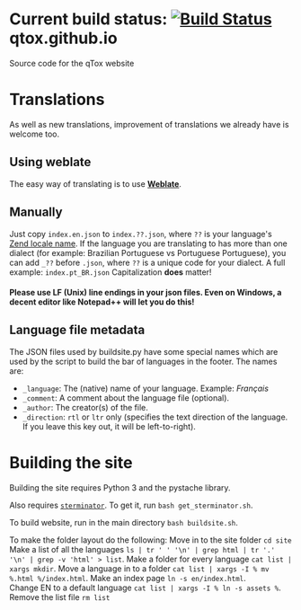 **Current build status:**
[![Build Status](https://travis-ci.org/qTox/qTox-Website.svg?branch=master)](https://travis-ci.org/qTox/qTox-Website)
qtox.github.io
==================

Source code for the qTox website

Translations
============

As well as new translations, improvement of translations we already have is
welcome too.

## Using weblate

The easy way of translating is to use [**Weblate**].

## Manually

Just copy ``index.en.json`` to ``index.??.json``, where ``??`` is your
language's [Zend locale name]. If the language you are translating to has more
than one dialect (for example: Brazilian Portuguese vs Portuguese Portuguese),
you can add ``_??`` before ``.json``, where ``??`` is a unique code for your
dialect. A full example: ``index.pt_BR.json`` Capitalization **does** matter!

#### Please **use LF (Unix) line endings in your json files**. Even on Windows, a decent editor like Notepad++ will let you do this!

Language file metadata
----------------------

The JSON files used by buildsite.py have some special names which are used by
the script to build the bar of languages in the footer. The names are:

- ``_language``: The (native) name of your language. Example: *Français*
- ``_comment``: A comment about the language file (optional).
- ``_author``: The creator(s) of the file.
- ``_direction``: ``rtl`` or ``ltr`` only (specifies the text direction of the
  language. If you leave this key out, it will be left-to-right).


Building the site
=================

Building the site requires Python 3 and the pystache library.

Also requires [`sterminator`]. To get it, run `bash get_sterminator.sh`.

To build website, run in the main directory ``bash buildsite.sh``.


To make the folder layout do the following:
Move in to the site folder ``cd site``
Make a list of all the languages ``ls | tr ' ' '\n' | grep html | tr '.' '\n' | grep -v 'html' > list``.
Make a folder for every language ``cat list | xargs mkdir``.
Move a language in to a folder ``cat list | xargs -I % mv %.html %/index.html``.
Make an index page ``ln -s en/index.html``.
<br/>
Change EN to a default language ``cat list | xargs -I % ln -s assets %``.
<br/>
Remove the list file ``rm list``


[`sterminator`]: https://github.com/zetok/sterminator
[**Weblate**]: https://hosted.weblate.org/projects/tox/website/
[Zend locale name]: https://framework.zend.com/manual/1.12/en/zend.locale.appendix.html
